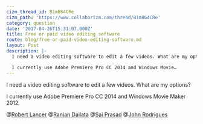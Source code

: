 ```yaml
---
cizm_thread_id: B1mB64CRe
cizm_path: 'https://www.collaborizm.com/thread/B1mB64CRe'
category: question
date: '2017-04-26T15:31:07.000Z'
title: Free or paid video editing software
route: blog/free-or-paid-video-editing-software.md
layout: Post
description: |-
  I need a video editing software to edit a few videos. What are my options?

  I currently use Adobe Premiere Pro CC 2014 and Windows Movie…
---
```

I need a video editing software to edit a few videos. What are my options?

I currently use Adobe Premiere Pro CC 2014 and Windows Movie Maker 2012.

@[Robert Lancer](21339) @[Ranjan Dailata](HkCdhb6Gl) @[Sai Prasad](rkW1U1pee) @[John Rodrigues](4JqFRBfbW)
